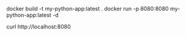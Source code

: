 docker build -t my-python-app:latest . 
docker run -p 8080:8080 my-python-app:latest -d 

curl http://localhost:8080